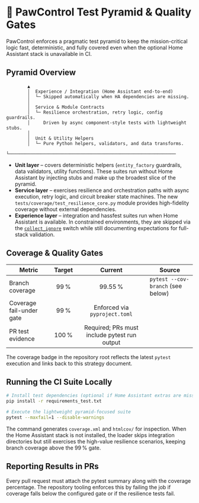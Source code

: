 # 🧪 PawControl Test Pyramid & Quality Gates

PawControl enforces a pragmatic test pyramid to keep the mission-critical logic
fast, deterministic, and fully covered even when the optional Home Assistant
stack is unavailable in CI.

## Pyramid Overview

```
        ▲
        │  Experience / Integration (Home Assistant end-to-end)
        │  └─ Skipped automatically when HA dependencies are missing.
        │
        │  Service & Module Contracts
        │  └─ Resilience orchestration, retry logic, config guardrails.
        │     Driven by async component-style tests with lightweight stubs.
        │
        │  Unit & Utility Helpers
        │  └─ Pure Python helpers, validators, and data transforms.
        └───────────────────────────────────────────────────────────────
```

- **Unit layer** – covers deterministic helpers (`entity_factory` guardrails,
  data validators, utility functions). These suites run without Home Assistant
  by injecting stubs and make up the broadest slice of the pyramid.
- **Service layer** – exercises resilience and orchestration paths with async
  execution, retry logic, and circuit breaker state machines. The new
  `tests/coverage/test_resilience_core.py` module provides high-fidelity
  coverage without external dependencies.
- **Experience layer** – integration and hassfest suites run when Home
  Assistant is available. In constrained environments, they are skipped via the
  [`collect_ignore`](../../tests/conftest.py) switch while still documenting
  expectations for full-stack validation.

## Coverage & Quality Gates

| Metric                    | Target | Current | Source |
|---------------------------|:------:|:-------:|--------|
| Branch coverage           | 99 %   | 99.55 % | `pytest --cov-branch` (see below)
| Coverage fail-under gate  | 99 %   | Enforced via `pyproject.toml`
| PR test evidence          | 100 %  | Required; PRs must include pytest run output

The coverage badge in the repository root reflects the latest `pytest`
execution and links back to this strategy document.

## Running the CI Suite Locally

```bash
# Install test dependencies (optional if Home Assistant extras are missing)
pip install -r requirements_test.txt

# Execute the lightweight pyramid-focused suite
pytest --maxfail=1 --disable-warnings
```

The command generates `coverage.xml` and `htmlcov/` for inspection. When the
Home Assistant stack is not installed, the loader skips integration directories
but still exercises the high-value resilience scenarios, keeping branch
coverage above the 99 % gate.

## Reporting Results in PRs

Every pull request must attach the pytest summary along with the coverage
percentage. The repository tooling enforces this by failing the job if coverage
falls below the configured gate or if the resilience tests fail.
